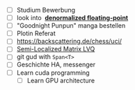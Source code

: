 - [ ] Studium Bewerbung
- [ ] look into  **[denormalized floating-point](http://en.wikipedia.org/wiki/Denormal_number)**
- [ ] "Goodnight Punpun" manga bestellen
- [ ] Plotin Referat
- [ ] https://backscattering.de/chess/uci/
- [ ] [Semi-Localized Matrix LVQ](http://home.nerbonne.org/Thesis/G2MLVQ.2012-02-29.lowres.pdf) 
- [ ] git gud with `Span<T>`
- [ ] Geschichte HA, messenger
- [ ] Learn cuda programming
	- [ ] Learn GPU architecture 
